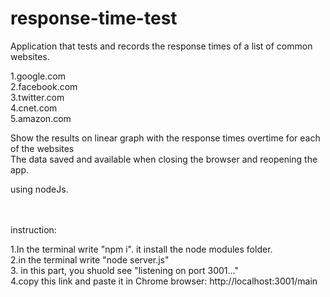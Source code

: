 # response-time-test

Application that tests and records the response times of a list of common websites.<br>

1.google.com <br>
2.facebook.com <br>
3.twitter.com<br>
4.cnet.com<br>
5.amazon.com<br>

Show the results on linear graph with the response times overtime for each of the websites <br>
The data saved and available when closing the browser and reopening the app.<br>

using nodeJs.<br><br><br>


instruction: <br>

1.In the terminal write "npm i". it install the node modules folder.<br>
2.in the terminal write "node server.js"<br>
3. in this part, you shuold see "listening on port 3001..."<br>
4.copy this link and paste it in Chrome browser: http://localhost:3001/main<br>


